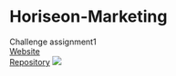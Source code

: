 # Horiseon-Marketing
Challenge assignment1
<br />
[Website](https://alphacenturai001.github.io/Horiseon-Marketing/)
<br />
[Repository](https://github.com/Alphacenturai001/Horiseon-Marketing)
![](assets/images/alphacenturai001.github.io_My-Portfolio_)
